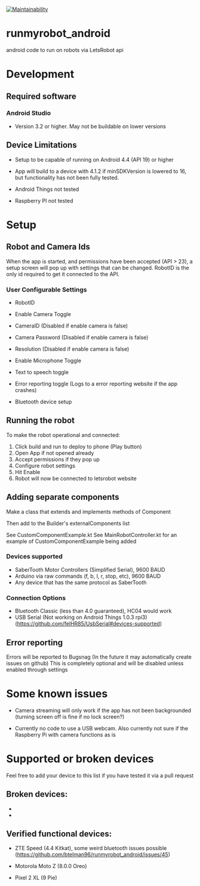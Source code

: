 [![Maintainability](https://api.codeclimate.com/v1/badges/b6b7eb90dfe3d77bb5f0/maintainability)](https://codeclimate.com/github/btelman96/runmyrobot_android/maintainability)

# runmyrobot_android
android code to run on robots via LetsRobot api

# Development

## Required software

### Android Studio

- Version 3.2 or higher. May not be buildable on lower versions

## Device Limitations

- Setup to be capable of running on Android 4.4 (API 19) or higher

- App will build to a device with 4.1.2 if minSDKVersion is lowered to 16, but functionality has not been fully tested.

- Android Things not tested

- Raspberry PI not tested

# Setup

## Robot and Camera Ids

When the app is started, and permissions have been accepted (API > 23), a setup screen will pop up
with settings that can be changed. RobotID is the only id required to get it connected to the API.

### User Configurable Settings

- RobotID

- Enable Camera Toggle

- CameraID (Disabled if enable camera is false)

- Camera Password (Disabled if enable camera is false)

- Resolution (Disabled if enable camera is false)

- Enable Microphone Toggle

- Text to speech toggle

- Error reporting toggle (Logs to a error reporting website if the app crashes)

- Bluetooth device setup

## Running the robot

To make the robot operational and connected:
 1. Click build and run to deploy to phone (Play button)
 2. Open App if not opened already
 3. Accept permissions if they pop up
 4. Configure robot settings
 5. Hit Enable
 6. Robot will now be connected to letsrobot website

## Adding separate components

Make a class that extends and implements methods of Component

Then add to the Builder's externalComponents list

See CustomComponentExample.kt
See MainRobotController.kt for an example of CustomComponentExample being added

### Devices supported
 
 - SaberTooth Motor Controllers (Simplified Serial), 9600 BAUD
 - Arduino via raw commands (f, b, l, r, stop, etc), 9600 BAUD
 - Any device that has the same protocol as SaberTooth
 
### Connection Options

 - Bluetooth Classic (less than 4.0 guaranteed), HC04 would work
 - USB Serial (Not working on Android Things 1.0.3 rpi3) (https://github.com/felHR85/UsbSerial#devices-supported)

## Error reporting

Errors will be reported to Bugsnag (In the future it may automatically create issues on github)
This is completely optional and will be disabled unless enabled through settings

# Some known issues

- Camera streaming will only work if the app has not been backgrounded (turning screen off is fine if no lock screen?)

- Currently no code to use a USB webcam. Also currently not sure if the Raspberry Pi with camera functions as is

# Supported or broken devices

Feel free to add your device to this list if you have tested it via a pull request

## Broken devices:

-
-

## Verified functional devices:

- ZTE Speed (4.4 Kitkat), some weird bluetooth issues possible (https://github.com/btelman96/runmyrobot_android/issues/45)

- Motorola Moto Z (8.0.0 Oreo)

- Pixel 2 XL (9 Pie)





